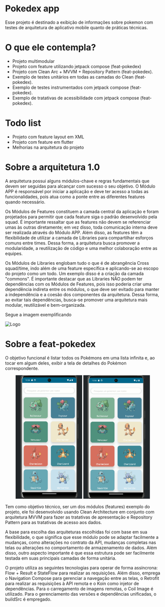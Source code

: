 
# Pokedex app

Esse projeto é destinado a exibição de informações sobre pokemon com testes de arquitetura de aplicativo mobile quanto de práticas técnicas.

# O que ele contempla?

- Projeto multimodular
- Projeto com feature utilizando jetpack compose (feat-pokedex)
- Projeto com Clean Arc + MVVM + Repository Pattern (feat-pokedex).
- Exemplo de testes unitários em todas as camadas do Clean (feat-pokedex).
- Exemplo de testes instrumentados com jetpack compose (feat-pokedex).
- Exemplo de tratativas de acessibilidade com jetpack compose (feat-pokedex).

# Todo list
 - Projeto com feature layout em XML
 - Projeto com feature em flutter
 - Melhorias na arquitetura do projeto

# Sobre a arquitetura 1.0

A arquitetura possui alguns módulos-chave e regras fundamentais que devem ser seguidas para alcançar com sucesso o seu objetivo. O Módulo APP é responsável por iniciar a aplicação e deve ter acesso a todas as funcionalidades, pois atua como a ponte entre as diferentes features quando necessário.

Os Módulos de Features constituem a camada central da aplicação e foram projetados para permitir que cada feature siga o padrão desenvolvido pela squad. É importante ressaltar que as features não devem se referenciar umas às outras diretamente; em vez disso, toda comunicação interna deve ser realizada através do Módulo APP. Além disso, as features têm a flexibilidade de utilizar a camada de Libraries para compartilhar esforços comuns entre times. Dessa forma, a arquitetura busca promover a modularidade, a reutilização de código e uma melhor colaboração entre as equipes.

Os Módulos de Libraries englobam tudo o que é de abrangência Cross squad/time, indo além de uma feature específica e aplicando-se ao escopo do projeto como um todo. Um exemplo disso é a criação da camada "commons". É importante destacar que as Libraries NÃO podem ter dependências com os Módulos de Features, pois isso poderia criar uma dependência indireta entre os módulos, o que deve ser evitado para manter a independência e a coesão dos componentes da arquitetura. Dessa forma, ao evitar tais dependências, busca-se promover uma arquitetura mais modular, reutilizável e bem-organizada.

Segue a imagem exemplificando

![Logo](https://github-production-user-asset-6210df.s3.amazonaws.com/127161095/259508257-dff15604-0d03-4f61-b997-af0e5444512c.jpeg)

# Sobre a feat-pokedex

O objetivo funcional é listar todos os Pokémons em uma lista infinita e, ao tocar em algum deles, exibir a tela de detalhes do Pokémon correspondente.

<p align="center">
<img src="assets/readme/list.gif" width="216" height="400"/>  <img src="assets/readme/details.gif" width="216" height="400"/>
</p>

Tem como objetivo técnico, ser um dos módulos (features) exemplo do projeto, ele foi desenvolvido usando Clean Architecture em conjunto com arquitetura MVVM para fazer as tratativas de apresentação e Repository Pattern para as tratativas de acesso aos dados.

A base para escolha das arquiteturas escolhidas foi com base em sua flexibilidade, o que significa que esse módulo pode se adaptar facilmente a mudanças, como alterações no contrato da API, mudanças completas nas telas ou alterações no comportamento de armazenamento de dados. Além disso, outro aspecto importante é que essa estrutura pode ser facilmente testada em suas principais camadas de forma unitária.

O projeto utiliza as seguintes tecnologias para operar de forma assíncrona: Flow + Result e StateFlow para realizar as requisições. Além disso, emprega o Navigation Compose para gerenciar a navegação entre as telas, o Retrofit para realizar as requisições à API remota e o Koin como injetor de dependências. Para o carregamento de imagens remotas, o Coil Image é utilizado. Para o gerenciamento das versões e dependências unificadas, o buildSrc é empregado.

